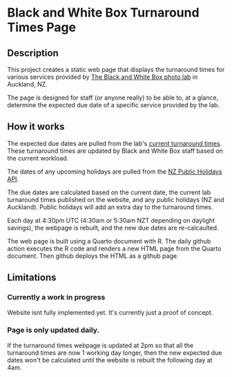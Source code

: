 # Black and White Box Turnaround Times Page

## Description

This project creates a static web page that displays the turnaround times for various services provided by [The Black and White Box photo lab](https://theblackandwhitebox.co.nz/) in Auckland, NZ.

The page is designed for staff (or anyone really) to be able to, at a glance, determine the expected due date of a specific service provided by the lab.

## How it works

The expected due dates are pulled from the lab's [current turnaround times](https://theblackandwhitebox.co.nz/turn-around-times/). These turnaround times are updated by Black and White Box staff based on the current workload.

The dates of any upcoming holidays are pulled from the [NZ Public Holidays API](https://www.public-holidays.nz/).

The due dates are calculated based on the current date, the current lab turnaround times published on the website, and any public holidays (NZ and Auckland). Public holidays will add an extra day to the turnaround times.

Each day at 4:30pm UTC (4:30am or 5:30am NZT depending on daylight savings), the webpage is rebuilt, and the new due dates are re-calcaulted.

The web page is built using a Quarto document with R. The daily github action executes the R code and renders a new HTML page from the Quarto document. Then github deploys the HTML as a github page.

## Limitations

### Currently a work in progress

Website isnt fully implemented yet. It's currently just a proof of concept.

### Page is only updated daily.

If the turnaround times webpage is updated at 2pm so that all the turnaround times are now 1 working day longer, then the new expected due dates won't be calculated until the website is rebuilt the following day at 4am.